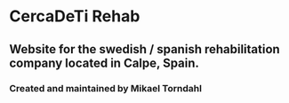 # CercaDeTi Rehab
## Website for the swedish / spanish rehabilitation company located in Calpe, Spain.
### Created and maintained by Mikael Torndahl
